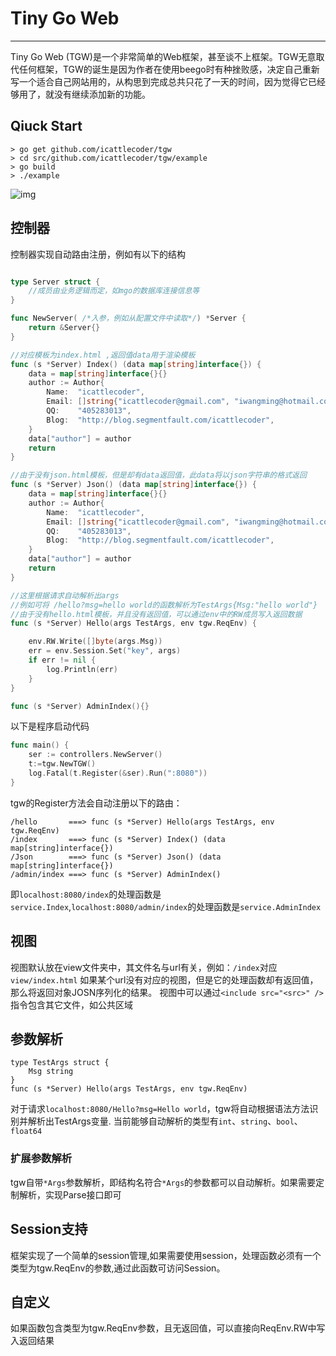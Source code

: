 # Tiny Go Web
---

Tiny Go Web (TGW)是一个非常简单的Web框架，甚至谈不上框架。TGW无意取代任何框架，TGW的诞生是因为作者在使用beego时有种挫败感，决定自己重新写一个适合自己网站用的，从构思到完成总共只花了一天的时间，因为觉得它已经够用了，就没有继续添加新的功能。

## Qiuck Start

```
> go get github.com/icattlecoder/tgw
> cd src/github.com/icattlecoder/tgw/example
> go build
> ./example 
```

![img](http://icattlecoder.qiniudn.com/tgw.png)


## 控制器

控制器实现自动路由注册，例如有以下的结构

```go

type Server struct {
	//成员由业务逻辑而定，如mgo的数据库连接信息等
}

func NewServer( /*入参，例如从配置文件中读取*/) *Server {
	return &Server{}
}

//对应模板为index.html ,返回值data用于渲染模板
func (s *Server) Index() (data map[string]interface{}) {
	data = map[string]interface{}{}
	author := Author{
		Name:  "icattlecoder",
		Email: []string{"icattlecoder@gmail.com", "iwangming@hotmail.com"},
		QQ:    "405283013",
		Blog:  "http://blog.segmentfault.com/icattlecoder",
	}
	data["author"] = author
	return
}

//由于没有json.html模板，但是却有data返回值，此data将以json字符串的格式返回
func (s *Server) Json() (data map[string]interface{}) {
	data = map[string]interface{}{}
	author := Author{
		Name:  "icattlecoder",
		Email: []string{"icattlecoder@gmail.com", "iwangming@hotmail.com"},
		QQ:    "405283013",
		Blog:  "http://blog.segmentfault.com/icattlecoder",
	}
	data["author"] = author
	return
}

//这里根据请求自动解析出args
//例如可将 /hello?msg=hello world的函数解析为TestArgs{Msg:"hello world"}
//由于没有hello.html模板，并且没有返回值，可以通过env中的RW成员写入返回数据
func (s *Server) Hello(args TestArgs, env tgw.ReqEnv) {

	env.RW.Write([]byte(args.Msg))
	err = env.Session.Set("key", args)
	if err != nil {
		log.Println(err)
	}
}

func (s *Server) AdminIndex(){}
```

以下是程序启动代码
``` go
func main() {
	ser := controllers.NewServer()
	t:=tgw.NewTGW()
	log.Fatal(t.Register(&ser).Run(":8080"))
}
```

tgw的Register方法会自动注册以下的路由：

```
/hello 		 ===> func (s *Server) Hello(args TestArgs, env tgw.ReqEnv)
/index 		 ===> func (s *Server) Index() (data map[string]interface{}) 
/Json 		 ===> func (s *Server) Json() (data map[string]interface{})
/admin/index ===> func (s *Server) AdminIndex()
```

即`localhost:8080/index`的处理函数是`service.Index`,`localhost:8080/admin/index`的处理函数是`service.AdminIndex`

## 视图

视图默认放在view文件夹中，其文件名与url有关，例如：`/index`对应 `view/index.html`
如果某个url没有对应的视图，但是它的处理函数却有返回值，那么将返回对象JOSN序列化的结果。
视图中可以通过`<include src="<src>" />`指令包含其它文件，如公共区域

## 参数解析

```
type TestArgs struct {
	Msg string
}
func (s *Server) Hello(args TestArgs, env tgw.ReqEnv)

```
对于请求`localhost:8080/Hello?msg=Hello world`，tgw将自动根据语法方法识别并解析出TestArgs变量.
当前能够自动解析的类型有`int`、`string`、`bool`、`float64`

### 扩展参数解析
tgw自带`*Args`参数解析，即结构名符合`*Args`的参数都可以自动解析。如果需要定制解析，实现Parse接口即可

## Session支持

框架实现了一个简单的session管理,如果需要使用session，处理函数必须有一个类型为tgw.ReqEnv的参数,通过此函数可访问Session。

## 自定义

如果函数包含类型为tgw.ReqEnv参数，且无返回值，可以直接向ReqEnv.RW中写入返回结果
